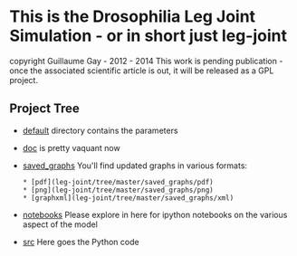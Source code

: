 # This is the Drosophilia Leg Joint Simulation - or in short just leg-joint

copyright Guillaume Gay - 2012 - 2014 This work is pending
publication - once the associated scientific article is out, it will
be released as a GPL project.

## Project Tree


* [default](leg-joint/tree/master/default) directory contains the parameters
* [doc](leg-joint/tree/master/doc) is pretty vaquant now
* [saved_graphs](leg-joint/tree/master/saved_graphs) You'll find updated graphs in various formats:

	  * [pdf](leg-joint/tree/master/saved_graphs/pdf)
	  * [png](leg-joint/tree/master/saved_graphs/png)
	  * [graphxml](leg-joint/tree/master/saved_graphs/xml)

* [notebooks](leg-joint/tree/master/notebooks) Please explore in here for ipython notebooks  on the various aspect of the model
* [src](leg-joint/tree/master/src) Here goes the Python code
